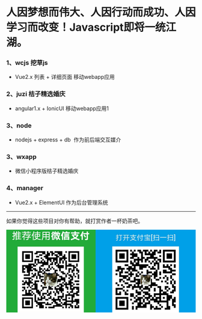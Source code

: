 # 人因梦想而伟大、人因行动而成功、人因学习而改变！Javascript即将一统江湖。

### 1、wcjs 挖草js
* Vue2.x 列表 + 详细页面  移动webapp应用
### 2、juzi 桔子精选婚庆
* angular1.x + IonicUI  移动webapp应用1
### 3、node
* nodejs + express + db  作为前后端交互媒介
### 3、wxapp 
* 微信小程序版桔子精选婚庆
### 4、manager 
* Vue2.x + ElementUI  作为后台管理系统
             
-------
如果你觉得这些项目对你有帮助，就打赏作者一杯奶茶吧。

![donate](/juzi/web/donate.png)
